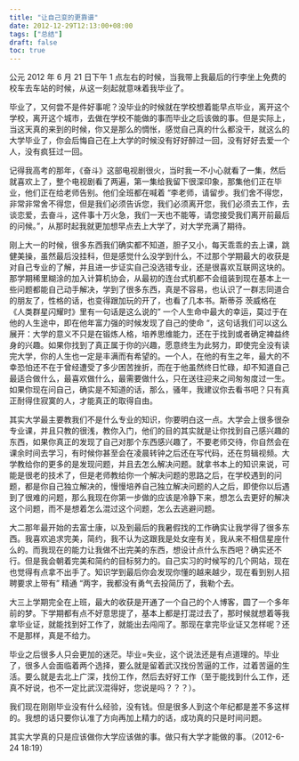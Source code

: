 ```yaml
---
title: "让自己变的更靠谱"
date: 2012-12-29T12:13:00+08:00
tags: ["总结"] 
draft: false
toc: true
---
```


公元 2012 年 6 月 21 日下午 1 点左右的时候，当我带上我最后的行李坐上免费的校车去车站的时候，从这一刻起就意味着我毕业了。

毕业了，又何尝不是件好事呢？没毕业的时候就在学校想着能早点毕业，离开这个学校，离开这个城市，去做在学校不能做的事而毕业之后该做的事。但是实际上，当这天真的来到的时候，你又是那么的惆怅，感觉自己真的什么都没干，就这么的大学毕业了，你会后悔自己在上大学的时候没有好好醉过一回，没有好好去爱一个人，没有疯狂过一回。

记得我高考的那年，《奋斗》这部电视剧很火，当时我一不小心就看了一集，然后就喜欢上了，整个电视剧看了两遍，第一集给我留下很深印象，那集他们正在毕业，他们正在给老师告别。他们全班都在喊着 “李老师，请留步。我们舍不得您，非常非常舍不得您，但是我们必须告诉您，我们必须离开您，我们必须去工作，去谈恋爱，去奋斗，这件事十万火急，我们一天也不能等，请您接受我们离开前最后的问候。”，从那时起我就更加想早点去上大学了，对大学充满了期待。

刚上大一的时候，很多东西我们确实都不知道，胆子又小，每天乖乖的去上课，跳健美操，虽然最后没挂科，但是感觉什么没学到什么，不过那个学期最大的收获是对自己专业的了解，并且进一步证实自己没选错专业，还是很喜欢互联网这块的。那学期稀里糊涂的加入计算机协会，从最初的连台式机都不会组装到现在基本上一些问题都能自己动手解决，学到了很多东西，真是不容易，也认识了一群志同道合的朋友了，性格的话，也变得跟加玩的开了，也看了几本书。斯蒂芬 茨威格在《人类群星闪耀时》里有一句话是这么说的” 一个人生命中最大的幸运，莫过于在他的人生途中，即在他年富力强的时候发现了自己的使命 “，这句话我们可以这么展开：大学的意义不只是在锻炼人格，培养思维能力，还在于找到或者确定裨益终身的兴趣。如果你找到了真正属于你的兴趣，愿意终生为此努力，即使完全没有读完大学，你的人生也一定是丰满而有希望的。一个人，在他的有生之年，最大的不幸恐怕还不在于曾经遭受了多少困苦挫折，而在于他虽然终日忙碌，却不知道自己最适合做什么，最喜欢做什么，最需要做什么，只在送往迎来之间匆匆度过一生。如果你现在问自己，确实是不知道的话，那么，骚年，我建议你去看书吧？只有真正耐得住寂寞的人，才能真正的取得自由。


其实大学最主要教我们不是什么专业的知识，你要明白这一点。大学会上很多很杂专业课，并且只教的很浅，教你入门，他们的目的其实就是让你找到自己感兴趣的东西，如果你真正的发现了自己对那个东西感兴趣了，不要老师交待，你自然会在课余时间去学习，有时候你甚至会在凌晨转钟之后还在写代码，还在剪辑视频。大学教给你的更多的是发现问题，并且去怎么解决问题。就拿书本上的知识来说，可能是很老的技术了，但是老师教给你一个解决问题的思路之后，在学校遇到的问题，都是你自己独立解决的，慢慢培养自己独立解决问题的人之后，即使你以后遇到了很难的问题，那么我现在你第一步做的应该是冷静下来，想怎么去更好的解决这个问题，而不是想着怎么混过这个问题，怎么去逃避问题。


大二那年最开始的去富士康，以及到最后的我暑假找的工作确实让我学得了很多东西。我喜欢追求完美，简约，我不认为这跟我是处女座有关，我从来不相信星座什么的。而我现在的能力让我做不出完美的东西，想设计点什么东西吧？确实还不行。但是我会朝着完美和简约的目标努力的。自己实习的时候写的几个网站，现在也觉得有点拿不出手了。知识学到最后你会发现你懂的越来越少，现在看到别人招聘要求上带有” 精通 “两字，我都没有勇气去投简历了，我勒个去。


大三上学期完全在上班，最大的收获是开通了一个自己的个人博客，圆了一个多年前的梦。下学期都有点不好意思提了，基本上都是打混过去了，那时候就想着等我拿毕业证，就能找到好工作了，就能出去闯闯了。那现在拿完毕业证又怎样呢？还不是那样，真是不给力。


毕业之后很多人只会更加的迷茫。毕业=失业，这个说法还是有点道理的。毕业了，很多人会面临着两个选择，要么就是留着武汉找份苦逼的工作，过着苦逼的生活。要么就是去北上广深，找份工作，然后去好好工作（至于能找到什么工作，还真不好说，也不一定比武汉混得好，您说是吗？？？）。


我们现在刚刚毕业没有什么经验，没有钱。但是很多人到这个年纪都是差不多这样的。我想的话只要你认准了方向再加上精力的话，成功真的只是时间问题。


其实大学真的只是应该做你大学应该做的事。做只有大学才能做的事。（2012-6-24 18:19）
